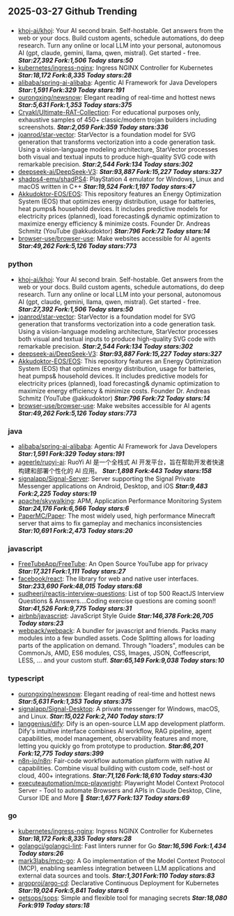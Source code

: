 ## 2025-03-27 Github Trending

### 
* [khoj-ai/khoj](https://github.com/khoj-ai/khoj): Your AI second brain. Self-hostable. Get answers from the web or your docs. Build custom agents, schedule automations, do deep research. Turn any online or local LLM into your personal, autonomous AI (gpt, claude, gemini, llama, qwen, mistral). Get started - free. ***Star:27,392 Fork:1,506 Today stars:50***
* [kubernetes/ingress-nginx](https://github.com/kubernetes/ingress-nginx): Ingress NGINX Controller for Kubernetes ***Star:18,172 Fork:8,335 Today stars:28***
* [alibaba/spring-ai-alibaba](https://github.com/alibaba/spring-ai-alibaba): Agentic AI Framework for Java Developers ***Star:1,591 Fork:329 Today stars:191***
* [ourongxing/newsnow](https://github.com/ourongxing/newsnow): Elegant reading of real-time and hottest news ***Star:5,631 Fork:1,353 Today stars:375***
* [Cryakl/Ultimate-RAT-Collection](https://github.com/Cryakl/Ultimate-RAT-Collection): For educational purposes only, exhaustive samples of 450+ classic/modern trojan builders including screenshots. ***Star:2,059 Fork:359 Today stars:336***
* [joanrod/star-vector](https://github.com/joanrod/star-vector): StarVector is a foundation model for SVG generation that transforms vectorization into a code generation task. Using a vision-language modeling architecture, StarVector processes both visual and textual inputs to produce high-quality SVG code with remarkable precision. ***Star:2,544 Fork:134 Today stars:302***
* [deepseek-ai/DeepSeek-V3](https://github.com/deepseek-ai/DeepSeek-V3):  ***Star:93,887 Fork:15,227 Today stars:327***
* [shadps4-emu/shadPS4](https://github.com/shadps4-emu/shadPS4): PlayStation 4 emulator for Windows, Linux and macOS written in C++ ***Star:19,524 Fork:1,197 Today stars:47***
* [Akkudoktor-EOS/EOS](https://github.com/Akkudoktor-EOS/EOS): This repository features an Energy Optimization System (EOS) that optimizes energy distribution, usage for batteries, heat pumps& household devices. It includes predictive models for electricity prices (planned), load forecasting& dynamic optimization to maximize energy efficiency & minimize costs. Founder Dr. Andreas Schmitz (YouTube @akkudoktor) ***Star:796 Fork:72 Today stars:14***
* [browser-use/browser-use](https://github.com/browser-use/browser-use): Make websites accessible for AI agents ***Star:49,262 Fork:5,126 Today stars:773***

### python
* [khoj-ai/khoj](https://github.com/khoj-ai/khoj): Your AI second brain. Self-hostable. Get answers from the web or your docs. Build custom agents, schedule automations, do deep research. Turn any online or local LLM into your personal, autonomous AI (gpt, claude, gemini, llama, qwen, mistral). Get started - free. ***Star:27,392 Fork:1,506 Today stars:50***
* [joanrod/star-vector](https://github.com/joanrod/star-vector): StarVector is a foundation model for SVG generation that transforms vectorization into a code generation task. Using a vision-language modeling architecture, StarVector processes both visual and textual inputs to produce high-quality SVG code with remarkable precision. ***Star:2,544 Fork:134 Today stars:302***
* [deepseek-ai/DeepSeek-V3](https://github.com/deepseek-ai/DeepSeek-V3):  ***Star:93,887 Fork:15,227 Today stars:327***
* [Akkudoktor-EOS/EOS](https://github.com/Akkudoktor-EOS/EOS): This repository features an Energy Optimization System (EOS) that optimizes energy distribution, usage for batteries, heat pumps& household devices. It includes predictive models for electricity prices (planned), load forecasting& dynamic optimization to maximize energy efficiency & minimize costs. Founder Dr. Andreas Schmitz (YouTube @akkudoktor) ***Star:796 Fork:72 Today stars:14***
* [browser-use/browser-use](https://github.com/browser-use/browser-use): Make websites accessible for AI agents ***Star:49,262 Fork:5,126 Today stars:773***

### java
* [alibaba/spring-ai-alibaba](https://github.com/alibaba/spring-ai-alibaba): Agentic AI Framework for Java Developers ***Star:1,591 Fork:329 Today stars:191***
* [ageerle/ruoyi-ai](https://github.com/ageerle/ruoyi-ai): RuoYi AI 是一个全栈式 AI 开发平台，旨在帮助开发者快速构建和部署个性化的 AI 应用。 ***Star:1,898 Fork:443 Today stars:158***
* [signalapp/Signal-Server](https://github.com/signalapp/Signal-Server): Server supporting the Signal Private Messenger applications on Android, Desktop, and iOS ***Star:9,483 Fork:2,225 Today stars:19***
* [apache/skywalking](https://github.com/apache/skywalking): APM, Application Performance Monitoring System ***Star:24,176 Fork:6,566 Today stars:6***
* [PaperMC/Paper](https://github.com/PaperMC/Paper): The most widely used, high performance Minecraft server that aims to fix gameplay and mechanics inconsistencies ***Star:10,691 Fork:2,473 Today stars:20***

### javascript
* [FreeTubeApp/FreeTube](https://github.com/FreeTubeApp/FreeTube): An Open Source YouTube app for privacy ***Star:17,321 Fork:1,111 Today stars:27***
* [facebook/react](https://github.com/facebook/react): The library for web and native user interfaces. ***Star:233,690 Fork:48,015 Today stars:68***
* [sudheerj/reactjs-interview-questions](https://github.com/sudheerj/reactjs-interview-questions): List of top 500 ReactJS Interview Questions & Answers....Coding exercise questions are coming soon!! ***Star:41,526 Fork:9,775 Today stars:31***
* [airbnb/javascript](https://github.com/airbnb/javascript): JavaScript Style Guide ***Star:146,378 Fork:26,705 Today stars:23***
* [webpack/webpack](https://github.com/webpack/webpack): A bundler for javascript and friends. Packs many modules into a few bundled assets. Code Splitting allows for loading parts of the application on demand. Through "loaders", modules can be CommonJs, AMD, ES6 modules, CSS, Images, JSON, Coffeescript, LESS, ... and your custom stuff. ***Star:65,149 Fork:9,038 Today stars:10***

### typescript
* [ourongxing/newsnow](https://github.com/ourongxing/newsnow): Elegant reading of real-time and hottest news ***Star:5,631 Fork:1,353 Today stars:375***
* [signalapp/Signal-Desktop](https://github.com/signalapp/Signal-Desktop): A private messenger for Windows, macOS, and Linux. ***Star:15,022 Fork:2,740 Today stars:17***
* [langgenius/dify](https://github.com/langgenius/dify): Dify is an open-source LLM app development platform. Dify's intuitive interface combines AI workflow, RAG pipeline, agent capabilities, model management, observability features and more, letting you quickly go from prototype to production. ***Star:86,201 Fork:12,775 Today stars:399***
* [n8n-io/n8n](https://github.com/n8n-io/n8n): Fair-code workflow automation platform with native AI capabilities. Combine visual building with custom code, self-host or cloud, 400+ integrations. ***Star:71,126 Fork:18,610 Today stars:430***
* [executeautomation/mcp-playwright](https://github.com/executeautomation/mcp-playwright): Playwright Model Context Protocol Server - Tool to automate Browsers and APIs in Claude Desktop, Cline, Cursor IDE and More 🔌 ***Star:1,677 Fork:137 Today stars:69***

### go
* [kubernetes/ingress-nginx](https://github.com/kubernetes/ingress-nginx): Ingress NGINX Controller for Kubernetes ***Star:18,172 Fork:8,335 Today stars:28***
* [golangci/golangci-lint](https://github.com/golangci/golangci-lint): Fast linters runner for Go ***Star:16,596 Fork:1,434 Today stars:26***
* [mark3labs/mcp-go](https://github.com/mark3labs/mcp-go): A Go implementation of the Model Context Protocol (MCP), enabling seamless integration between LLM applications and external data sources and tools. ***Star:1,301 Fork:110 Today stars:83***
* [argoproj/argo-cd](https://github.com/argoproj/argo-cd): Declarative Continuous Deployment for Kubernetes ***Star:19,024 Fork:5,841 Today stars:6***
* [getsops/sops](https://github.com/getsops/sops): Simple and flexible tool for managing secrets ***Star:18,080 Fork:919 Today stars:18***

